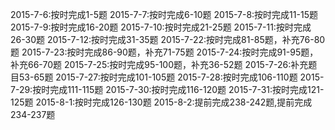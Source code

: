 2015-7-6:按时完成1-5题
2015-7-7:按时完成6-10题
2015-7-8:按时完成11-15题
2015-7-9:按时完成16-20题
2015-7-10:按时完成21-25题
2015-7-11:按时完成26-30题
2015-7-12:按时完成31-35题
2015-7-22:按时完成81-85题，补充76-80题
2015-7-23:按时完成86-90题，补充71-75题
2015-7-24:按时完成91-95题，补充66-70题
2015-7-25:按时完成95-100题，补充36-52题
2015-7-26:补充题目53-65题
2015-7-27:按时完成101-105题
2015-7-28:按时完成106-110题
2015-7-29:按时完成111-115题
2015-7-30:按时完成116-120题
2015-7-31:按时完成121-125题
2015-8-1:按时完成126-130题
2015-8-2:提前完成238-242题,提前完成234-237题
